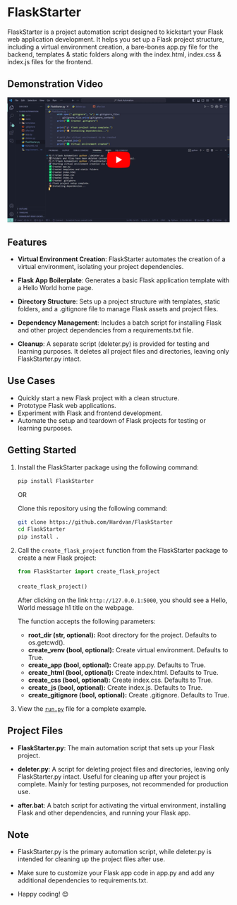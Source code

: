 # FlaskStarter

FlaskStarter is a project automation script designed to kickstart your Flask web application development. It helps you set up a Flask project structure, including a virtual environment creation, a bare-bones app.py file for the backend, templates & static folders along with the index.html, index.css & index.js files for the frontend.

## Demonstration Video

[![FlaskStarter Demonstration](./video/thumbnail2.png)](https://youtu.be/5-Lp_lMpJmo)

## Features

- **Virtual Environment Creation**: FlaskStarter automates the creation of a virtual environment, isolating your project dependencies.

- **Flask App Boilerplate**: Generates a basic Flask application template with a Hello World home page.

- **Directory Structure**: Sets up a project structure with templates, static folders, and a .gitignore file to manage Flask assets and project files.

- **Dependency Management**: Includes a batch script for installing Flask and other project dependencies from a requirements.txt file.

- **Cleanup**: A separate script (deleter.py) is provided for testing and learning purposes. It deletes all project files and directories, leaving only FlaskStarter.py intact.

## Use Cases

- Quickly start a new Flask project with a clean structure.
- Prototype Flask web applications.
- Experiment with Flask and frontend development.
- Automate the setup and teardown of Flask projects for testing or learning purposes.

## Getting Started

1. Install the FlaskStarter package using the following command:

   ```bash
   pip install FlaskStarter
   ```

   OR

   Clone this repository using the following command:

   ```bash
   git clone https://github.com/Hardvan/FlaskStarter
   cd FlaskStarter
   pip install .
   ```

2. Call the `create_flask_project` function from the FlaskStarter package to create a new Flask project:

   ```python
   from FlaskStarter import create_flask_project

   create_flask_project()
   ```

   After clicking on the link `http://127.0.0.1:5000`, you should see a Hello, World message h1 title on the webpage.

   The function accepts the following parameters:

   - **root_dir (str, optional):** Root directory for the project. Defaults to os.getcwd().
   - **create_venv (bool, optional):** Create virtual environment. Defaults to True.
   - **create_app (bool, optional):** Create app.py. Defaults to True.
   - **create_html (bool, optional):** Create index.html. Defaults to True.
   - **create_css (bool, optional):** Create index.css. Defaults to True.
   - **create_js (bool, optional):** Create index.js. Defaults to True.
   - **create_gitignore (bool, optional):** Create .gitignore. Defaults to True.

3. View the [`run.py`](./run.py) file for a complete example.

## Project Files

- **FlaskStarter.py**: The main automation script that sets up your Flask project.

- **deleter.py**: A script for deleting project files and directories, leaving only FlaskStarter.py intact. Useful for cleaning up after your project is complete. Mainly for testing purposes, not recommended for production use.

- **after.bat**: A batch script for activating the virtual environment, installing Flask and other dependencies, and running your Flask app.

## Note

- FlaskStarter.py is the primary automation script, while deleter.py is intended for cleaning up the project files after use.

- Make sure to customize your Flask app code in app.py and add any additional dependencies to requirements.txt.

- Happy coding! 😊
